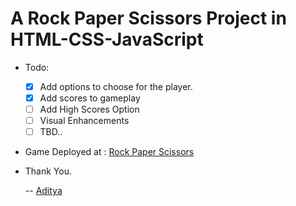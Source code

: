 # A Rock Paper Scissors Project in HTML-CSS-JavaScript

-   Todo:

    -   [x] Add options to choose for the player.
    -   [x] Add scores to gameplay
    -   [ ] Add High Scores Option
    -   [ ] Visual Enhancements
    -   [ ] TBD..

-   Game Deployed at : [Rock Paper Scissors](https://adityanav123.github.io/Rock-Paper-Scissors/)

-   Thank You.

    -- [Aditya](https://github.com/adityanav123)
